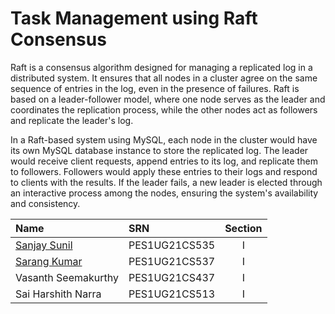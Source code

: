 # Task Management using Raft Consensus

Raft is a consensus algorithm designed for managing a replicated log in a distributed system. It ensures that all nodes in a cluster agree on the same sequence of entries in the log, even in the presence of failures. Raft is based on a leader-follower model, where one node serves as the leader and coordinates the replication process, while the other nodes act as followers and replicate the leader's log.

In a Raft-based system using MySQL, each node in the cluster would have its own MySQL database instance to store the replicated log. The leader would receive client requests, append entries to its log, and replicate them to followers. Followers would apply these entries to their logs and respond to clients with the results. If the leader fails, a new leader is elected through an interactive process among the nodes, ensuring the system's availability and consistency.

| Name                                           | SRN           | Section |
| :--------------------------------------------- | :------------ | :-----: |
| [Sanjay Sunil](https://github.com/Sanj180706)  | PES1UG21CS535 |    I    |
| [Sarang Kumar](https://github.com/SarangKumar) | PES1UG21CS537 |    I    |
| Vasanth Seemakurthy                            | PES1UG21CS437 |    I    |
| Sai Harshith Narra                             | PES1UG21CS513 |    I    |